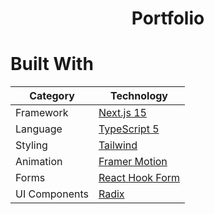 <div id="top"></div>

<h1 align="center">Portfolio </h1>

# Built With

| Category      | Technology                                      |
| ------------- | ----------------------------------------------- |
| Framework     | [Next.js 15](https://nextjs.org/)               |
| Language      | [TypeScript 5](https://www.typescriptlang.org/) |
| Styling       | [Tailwind](https://tailwindcss.com/)            |
| Animation     | [Framer Motion](https://tanstack.com/query/)    |
| Forms         | [React Hook Form](https://react-hook-form.com/) |
| UI Components | [Radix](https://www.radix-ui.com/)              |
